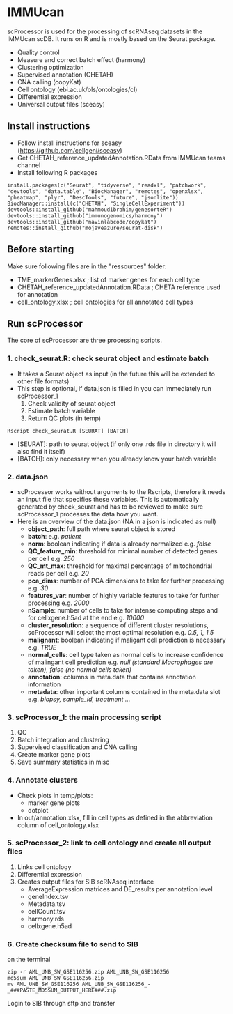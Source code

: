 # IMMUcan

scProcessor is used for the processing of scRNAseq datasets in the IMMUcan scDB. It runs on R and is mostly based on the Seurat package.

- Quality control
- Measure and correct batch effect (harmony)
- Clustering optimization
- Supervised annotation (CHETAH)
- CNA calling (copyKat)
- Cell ontology (ebi.ac.uk/ols/ontologies/cl)
- Differential expression
- Universal output files (sceasy)


## Install instructions

- Follow install instructions for sceasy (https://github.com/cellgeni/sceasy)
- Get CHETAH_reference_updatedAnnotation.RData from IMMUcan teams channel
- Install following R packages
```
install.packages(c("Seurat", "tidyverse", "readxl", "patchwork", "devtools", "data.table", "BiocManager", "remotes", "openxlsx", "pheatmap", "plyr", "DescTools", "future", "jsonlite"))
BiocManager::install(c("CHETAH", "SingleCellExperiment"))
devtools::install_github("mahmoudibrahim/genesorteR") 
devtools::install_github("immunogenomics/harmony")
devtools::install_github("navinlabcode/copykat")
remotes::install_github("mojaveazure/seurat-disk")
```

## Before starting

Make sure following files are in the "ressources" folder:
- TME_markerGenes.xlsx ; list of marker genes for each cell type
- CHETAH_reference_updatedAnnotation.RData ; CHETA reference used for annotation
- cell_ontology.xlsx ; cell ontologies for all annotated cell types

## Run scProcessor
The core of scProcessor are three processing scripts.

### 1. check_seurat.R: check seurat object and estimate batch

- It takes a Seurat object as input (in the future this will be extended to other file formats)
- This step is optional, if data.json is filled in you can immediately run scProcessor_1
  1. Check validity of seurat object
  2. Estimate batch variable
  3. Return QC plots (in temp)

``` 
Rscript check_seurat.R [SEURAT] [BATCH]
```

- [SEURAT]: path to seurat object (if only one .rds file in directory it will also find it itself)
- [BATCH]: only necessary when you already know your batch variable

### 2. data.json

- scProcessor works without arguments to the Rscripts, therefore it needs an input file that specifies these variables. This is automatically generated by check_seurat and has to be reviewed to make sure scProcessor_1 processes the data how you want.
- Here is an overview of the data.json (NA in a json is indicated as null)
  - **object_path**: full path where seurat object is stored
  - **batch**: e.g. *patient*
  - **norm**: boolean indicating if data is already normalized e.g. *false*
  - **QC_feature_min**: threshold for minimal number of detected genes per cell e.g. *250*
  - **QC_mt_max**: threshold for maximal percentage of mitochondrial reads per cell e.g. *20*
  - **pca_dims**: number of PCA dimensions to take for further processing e.g. *30*
  - **features_var**: number of highly variable features to take for further processing e.g. *2000*
  - **nSample**: number of cells to take for intense computing steps and for cellxgene.h5ad at the end e.g. *10000*
  - **cluster_resolution**: a sequence of different cluster resolutions, scProcessor will select the most optimal resolution e.g. *0.5, 1, 1.5*
  - **malignant**: boolean indicating if maligant cell prediction is necessary e.g. *TRUE*
  - **normal_cells**: cell type taken as normal cells to increase confidence of malingant cell prediction e.g. *null (standard Macrophages are taken), false (no normal cells taken)*
  - **annotation**: columns in meta.data that contains annotation information 
  - **metadata**: other important columns contained in the meta.data slot e.g. *biopsy, sample_id, treatment ...*

### 3. scProcessor_1: the main processing script

  1. QC
  2. Batch integration and clustering
  3. Supervised classification and CNA calling
  4. Create marker gene plots
  5. Save summary statistics in misc

### 4. Annotate clusters

- Check plots in temp/plots:
  - marker gene plots
  - dotplot
- In out/annotation.xlsx, fill in cell types as defined in the abbreviation column of cell_ontology.xlsx


### 5. scProcessor_2: link to cell ontology and create all output files

  1. Links cell ontology
  2. Differential expression
  3. Creates output files for SIB scRNAseq interface
      - AverageExpression matrices and DE_results per annotation level
      - geneIndex.tsv
      - Metadata.tsv
      - cellCount.tsv
      - harmony.rds
      - cellxgene.h5ad

### 6. Create checksum file to send to SIB

on the terminal
```
zip -r AML_UNB_SW_GSE116256.zip AML_UNB_SW_GSE116256
md5sum AML_UNB_SW_GSE116256.zip
mv AML_UNB_SW_GSE116256 AML_UNB_SW_GSE116256_-_###PASTE_MD5SUM_OUTPUT_HERE###.zip 
```

Login to SIB through sftp and transfer
